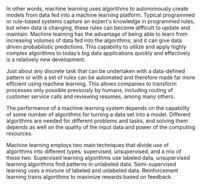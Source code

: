 In other words, machine learning uses algorithms to autonomously create models from data fed into a machine learning platform. Typical programmed or rule-based systems capture an expert's knowledge in programmed rules, but when data is changing, these rules can become difficult to update and maintain. Machine learning has the advantage of being able to learn from increasing volumes of data fed into the algorithms, and it can give data driven probabilistic predictions. This capability to utilize and apply highly complex algorithms to today’s big data applications quickly and effectively is a relatively new development.

Just about any discrete task that can be undertaken with a data-defined pattern or with a set of rules can be automated and therefore made far more efficient using machine learning. This allows companies to transform processes only possible previously by humans, including routing of customer service calls and reviewing resumes, among many others.

The performance of a machine learning system depends on the capability of some number of algorithms for turning a data set into a model. Different algorithms are needed for different problems and tasks, and solving them depends as well on the quality of the input data and power of the computing resources. 

Machine learning employs two main techniques that divide use of algorithms into different types: supervised, unsupervised, and a mix of these two. Supervised learning algorithms use labeled data, unsupervised learning algorithms find patterns in unlabeled data. Semi-supervised learning uses a mixture of labeled and unlabeled data. Reinforcement learning trains algorithms to maximize rewards based on feedback.

